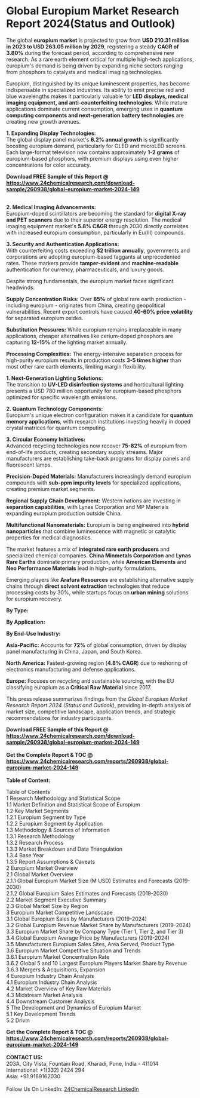 <h1>Global Europium Market Research Report 2024(Status and Outlook)</h1><p>The global <strong>europium market</strong> is projected to grow from <strong>USD 210.31 million in 2023 to USD 263.05 million by 2029</strong>, registering a steady <strong>CAGR of 3.80%</strong> during the forecast period, according to comprehensive new research. As a rare earth element critical for multiple high-tech applications, europium's demand is being driven by expanding niche sectors ranging from phosphors to catalysts and medical imaging technologies.</p><p>Europium, distinguished by its unique luminescent properties, has become indispensable in specialized industries. Its ability to emit precise red and blue wavelengths makes it particularly valuable for <strong>LED displays, medical imaging equipment, and anti-counterfeiting technologies</strong>. While mature applications dominate current consumption, emerging uses in <strong>quantum computing components and next-generation battery technologies</strong> are creating new growth avenues.</p><p><strong>1. Expanding Display Technologies:</strong><br>
The global display panel market's <strong>6.2% annual growth</strong> is significantly boosting europium demand, particularly for OLED and microLED screens. Each large-format television now contains approximately <strong>1-2 grams</strong> of europium-based phosphors, with premium displays using even higher concentrations for color accuracy.</p><div><b>Download FREE Sample of this Report @ 
            <a href="https://www.24chemicalresearch.com/download-sample/260938/global-europium-market-2024-149">
            https://www.24chemicalresearch.com/download-sample/260938/global-europium-market-2024-149</a></b></div><br><p><strong>2. Medical Imaging Advancements:</strong><br>
Europium-doped scintillators are becoming the standard for <strong>digital X-ray and PET scanners</strong> due to their superior energy resolution. The medical imaging equipment market's <strong>5.8% CAGR</strong> through 2030 directly correlates with increased europium consumption, particularly in Eu(III) compounds.</p><p><strong>3. Security and Authentication Applications:</strong><br>
With counterfeiting costs exceeding <strong>$2 trillion annually</strong>, governments and corporations are adopting europium-based taggants at unprecedented rates. These markers provide <strong>tamper-evident</strong> and <strong>machine-readable</strong> authentication for currency, pharmaceuticals, and luxury goods.</p><p>Despite strong fundamentals, the europium market faces significant headwinds:</p><p><strong>Supply Concentration Risks:</strong> Over <strong>85%</strong> of global rare earth production - including europium - originates from China, creating geopolitical vulnerabilities. Recent export controls have caused <strong>40-60% price volatility</strong> for separated europium oxides.</p><p><strong>Substitution Pressures:</strong> While europium remains irreplaceable in many applications, cheaper alternatives like cerium-doped phosphors are capturing <strong>12-15%</strong> of the lighting market annually.</p><p><strong>Processing Complexities:</strong> The energy-intensive separation process for high-purity europium results in production costs <strong>3-5 times higher</strong> than most other rare earth elements, limiting margin flexibility.</p><p><strong>1. Next-Generation Lighting Solutions:</strong><br>
The transition to <strong>UV-LED disinfection systems</strong> and horticultural lighting presents a USD 780 million opportunity for europium-based phosphors optimized for specific wavelength emissions.</p><p><strong>2. Quantum Technology Components:</strong><br>
Europium's unique electron configuration makes it a candidate for <strong>quantum memory applications</strong>, with research institutions investing heavily in doped crystal matrices for quantum computing.</p><p><strong>3. Circular Economy Initiatives:</strong><br>
Advanced recycling technologies now recover <strong>75-82%</strong> of europium from end-of-life products, creating secondary supply streams. Major manufacturers are establishing take-back programs for display panels and fluorescent lamps.</p><p><strong>Precision-Doped Materials:</strong> Manufacturers increasingly demand europium compounds with <strong>sub-ppm impurity levels</strong> for specialized applications, creating premium market segments.</p><p><strong>Regional Supply Chain Development:</strong> Western nations are investing in <strong>separation capabilities</strong>, with Lynas Corporation and MP Materials expanding europium production outside China.</p><p><strong>Multifunctional Nanomaterials:</strong> Europium is being engineered into <strong>hybrid nanoparticles</strong> that combine luminescence with magnetic or catalytic properties for medical diagnostics.</p><p>The market features a mix of <strong>integrated rare earth producers</strong> and specialized chemical companies. <strong>China Minmetals Corporation</strong> and <strong>Lynas Rare Earths</strong> dominate primary production, while <strong>American Elements</strong> and <strong>Neo Performance Materials</strong> lead in high-purity formulations.</p><p>Emerging players like <strong>Arafura Resources</strong> are establishing alternative supply chains through <strong>direct solvent extraction</strong> technologies that reduce processing costs by 30%, while startups focus on <strong>urban mining</strong> solutions for europium recovery.</p><p><strong>By Type:</strong></p><p><strong>By Application:</strong></p><p><strong>By End-Use Industry:</strong></p><p><strong>Asia-Pacific:</strong> Accounts for <strong>72%</strong> of global consumption, driven by display panel manufacturing in China, Japan, and South Korea.</p><p><strong>North America:</strong> Fastest-growing region (<strong>4.8% CAGR</strong>) due to reshoring of electronics manufacturing and defense applications.</p><p><strong>Europe:</strong> Focuses on recycling and sustainable sourcing, with the EU classifying europium as a <strong>Critical Raw Material</strong> since 2017.</p><p>This press release summarizes findings from the <em>Global Europium Market Research Report 2024 (Status and Outlook)</em>, providing in-depth analysis of market size, competitive landscape, application trends, and strategic recommendations for industry participants.</p><div><b>Download FREE Sample of this Report @ 
            <a href="https://www.24chemicalresearch.com/download-sample/260938/global-europium-market-2024-149">
            https://www.24chemicalresearch.com/download-sample/260938/global-europium-market-2024-149</a></b></div><br><div><b>Get the Complete Report & TOC @ 
            <a href="https://www.24chemicalresearch.com/reports/260938/global-europium-market-2024-149">
            https://www.24chemicalresearch.com/reports/260938/global-europium-market-2024-149</a></b></div><br>
            <b>Table of Content:</b><p>Table of Contents<br />
1 Research Methodology and Statistical Scope<br />
1.1 Market Definition and Statistical Scope of Europium<br />
1.2 Key Market Segments<br />
1.2.1 Europium Segment by Type<br />
1.2.2 Europium Segment by Application<br />
1.3 Methodology & Sources of Information<br />
1.3.1 Research Methodology<br />
1.3.2 Research Process<br />
1.3.3 Market Breakdown and Data Triangulation<br />
1.3.4 Base Year<br />
1.3.5 Report Assumptions & Caveats<br />
2 Europium Market Overview<br />
2.1 Global Market Overview<br />
2.1.1 Global Europium Market Size (M USD) Estimates and Forecasts (2019-2030)<br />
2.1.2 Global Europium Sales Estimates and Forecasts (2019-2030)<br />
2.2 Market Segment Executive Summary<br />
2.3 Global Market Size by Region<br />
3 Europium Market Competitive Landscape<br />
3.1 Global Europium Sales by Manufacturers (2019-2024)<br />
3.2 Global Europium Revenue Market Share by Manufacturers (2019-2024)<br />
3.3 Europium Market Share by Company Type (Tier 1, Tier 2, and Tier 3)<br />
3.4 Global Europium Average Price by Manufacturers (2019-2024)<br />
3.5 Manufacturers Europium Sales Sites, Area Served, Product Type<br />
3.6 Europium Market Competitive Situation and Trends<br />
3.6.1 Europium Market Concentration Rate<br />
3.6.2 Global 5 and 10 Largest Europium Players Market Share by Revenue<br />
3.6.3 Mergers & Acquisitions, Expansion<br />
4 Europium Industry Chain Analysis<br />
4.1 Europium Industry Chain Analysis<br />
4.2 Market Overview of Key Raw Materials<br />
4.3 Midstream Market Analysis<br />
4.4 Downstream Customer Analysis<br />
5 The Development and Dynamics of Europium Market <br />
5.1 Key Development Trends<br />
5.2 Drivin</p><div><b>Get the Complete Report & TOC @ 
            <a href="https://www.24chemicalresearch.com/reports/260938/global-europium-market-2024-149">
            https://www.24chemicalresearch.com/reports/260938/global-europium-market-2024-149</a></b></div><br><b>CONTACT US:</b><br>
            203A, City Vista, Fountain Road, Kharadi, Pune, India - 411014<br>
            International: +1(332) 2424 294<br>
            Asia: +91 9169162030 <br><br>
            Follow Us On LinkedIn: <a href="https://www.linkedin.com/company/24chemicalresearch/">24ChemicalResearch LinkedIn</a>